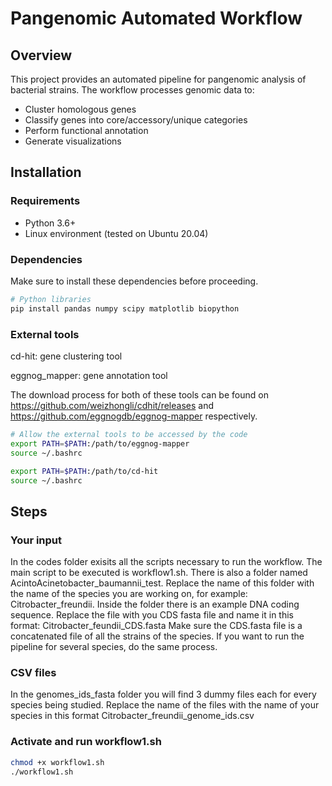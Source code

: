 # Pangenomic Automated Workflow

## Overview
This project provides an automated pipeline for pangenomic analysis of bacterial strains. The workflow processes genomic data to:
- Cluster homologous genes
- Classify genes into core/accessory/unique categories
- Perform functional annotation
- Generate visualizations

## Installation

### Requirements
- Python 3.6+
- Linux environment (tested on Ubuntu 20.04)
  
### Dependencies
Make sure to install these dependencies before proceeding.
```bash
# Python libraries
pip install pandas numpy scipy matplotlib biopython 
````
### External tools
cd-hit: gene clustering tool

eggnog_mapper: gene annotation tool

The download process for both of these tools can be found on https://github.com/weizhongli/cdhit/releases and https://github.com/eggnogdb/eggnog-mapper respectively.

```bash
# Allow the external tools to be accessed by the code
export PATH=$PATH:/path/to/eggnog-mapper
source ~/.bashrc

export PATH=$PATH:/path/to/cd-hit
source ~/.bashrc
````

## Steps

### Your input
In the codes folder exisits all the scripts necessary to run the workflow. The main script to be executed is workflow1.sh. There is also a folder named AcintoAcinetobacter_baumannii_test. Replace the name of this folder with the name of the species you are working on, for example: Citrobacter_freundii. Inside the folder there is an example DNA coding sequence. Replace the file with you CDS fasta file and name it in this format: Citrobacter_feundii_CDS.fasta
Make sure the CDS.fasta file is a concatenated file of all the strains of the species. If you want to run the pipeline for several species, do the same process. 

### CSV files
In the genomes_ids_fasta folder you will find 3 dummy files each for every species being studied. Replace the name of the files with the name of your species in this format Citrobacter_freundii_genome_ids.csv

### Activate and run workflow1.sh
```bash
chmod +x workflow1.sh
./workflow1.sh

